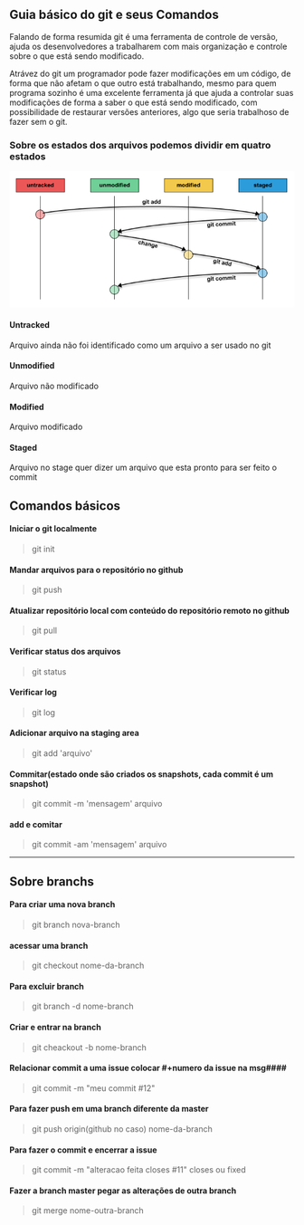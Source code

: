 ## Guia básico do git e seus Comandos ##

<p>Falando de forma resumida git é uma ferramenta de controle de versão, ajuda os desenvolvedores a trabalharem com mais organização e controle sobre o que está sendo modificado.</p>

<p>Atrávez do git um programador pode fazer modificações em um código, de forma que não afetam o que outro está trabalhando, mesmo para quem programa sozinho é uma excelente ferramenta já que ajuda a controlar suas modificações de forma a saber o que está sendo modificado, com possibilidade de restaurar versões anteriores, algo que seria trabalhoso de fazer sem o git.</p>

### Sobre os estados dos arquivos podemos dividir em quatro estados ###

![git-lifecycle](/img/git-lifecycle.png "git-lifecycle")

#### Untracked ####
<p>Arquivo ainda não foi identificado como um arquivo a ser usado no git</p>

#### Unmodified ####
<p>Arquivo não modificado</p>

#### Modified ####
<p>Arquivo modificado</p>

#### Staged ####
<p>Arquivo no stage quer dizer um arquivo que esta pronto para ser feito o commit</p>

## Comandos básicos ##

#### Iniciar o git localmente ####
> git init

#### Mandar arquivos para o repositório no github ####
> git push

#### Atualizar repositório local com conteúdo do repositório remoto no github ####
> git pull
#### Verificar status dos arquivos ####
> git status

#### Verificar log ####
> git log

#### Adicionar arquivo na staging area ####
> git add 'arquivo'

#### Commitar(estado onde são criados os snapshots, cada commit é um snapshot) ####
> git commit -m 'mensagem' arquivo

#### add e comitar ####
> git commit -am 'mensagem' arquivo

------

## Sobre branchs ##

#### Para criar uma nova branch ####
> git branch nova-branch

#### acessar uma branch ####
> git checkout nome-da-branch

#### Para excluir branch ####
> git branch -d nome-branch

#### Criar e entrar na branch ####
> git cheackout -b nome-branch

#### Relacionar commit a uma issue colocar #+numero da issue na msg####
> git commit -m "meu commit #12"

#### Para fazer push em uma branch diferente da master ####
> git push origin(github no caso) nome-da-branch

#### Para fazer o commit e encerrar a issue ####
> git commit -m "alteracao feita closes #11"
closes ou fixed

#### Fazer a branch master pegar as alterações de outra branch ####
> git merge nome-outra-branch

